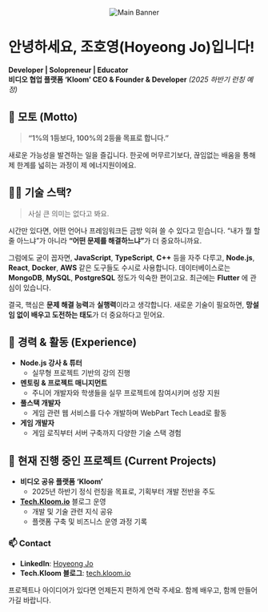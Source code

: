 <!-- 메인 배너 이미지 -->
<p align="center">
  <img src="https://github.com/user-attachments/assets/dc007d9d-ced5-4094-bebc-e50d27dab5e0" alt="Main Banner" />
</p>

# 안녕하세요, 조호영(Hoyeong Jo)입니다!
**Developer | Solopreneur | Educator**  
**비디오 협업 플랫폼 ‘Kloom’ CEO & Founder & Developer**  *(2025 하반기 런칭 예정)*


## 🌱 모토 (Motto)
> **“1%의 1등보다, 100%의 2등을 목표로 합니다.”**

새로운 가능성을 발견하는 일을 즐깁니다. 한곳에 머무르기보다, 끊임없는 배움을 통해 제 한계를 넓히는 과정이 제 에너지원이에요.



## 🧑‍💻 기술 스택? 
> 사실 큰 의미는 없다고 봐요.

시간만 있다면, 어떤 언어나 프레임워크든 금방 익혀 쓸 수 있다고 믿습니다. “내가 뭘 할 줄 아느냐”가 아니라 <strong>“어떤 문제를 해결하느냐”</strong>가 더 중요하니까요.  

그럼에도 굳이 꼽자면, **JavaScript**, **TypeScript**, **C++** 등을 자주 다루고, **Node.js**, **React**, **Docker**, **AWS** 같은 도구들도 수시로 사용합니다. 
데이터베이스로는 **MongoDB**, **MySQL**, **PostgreSQL** 정도가 익숙한 편이고요. 최근에는 **Flutter** 에 관심이 있습니다.

결국, 핵심은 **문제 해결 능력**과 **실행력**이라고 생각합니다. 새로운 기술이 필요하면, **망설임 없이 배우고 도전하는 태도**가 더 중요하다고 믿어요.



## 💼 경력 & 활동 (Experience)
- **Node.js 강사 & 튜터**  
  - 실무형 프로젝트 기반의 강의 진행
- **멘토링 & 프로젝트 매니지먼트**  
  - 주니어 개발자와 학생들을 실무 프로젝트에 참여시키며 성장 지원 
- **풀스택 개발자**  
  - 게임 관련 웹 서비스를 다수 개발하며 WebPart Tech Lead로 활동  
- **게임 개발자**  
  - 게임 로직부터 서버 구축까지 다양한 기술 스택 경험  



## 🚀 현재 진행 중인 프로젝트 (Current Projects)
- **비디오 공유 플랫폼 ‘Kloom’**  
  - 2025년 하반기 정식 런칭을 목표로, 기획부터 개발 전반을 주도  
- **[Tech.Kloom.io](https://tech.kloom.io)** 블로그 운영  
  - 개발 및 기술 관련 지식 공유
  - 플랫폼 구축 및 비즈니스 운영 과정 기록  



### 📫 Contact
- **LinkedIn**: [Hoyeong Jo](https://www.linkedin.com/in/hoyeong-jo-7547351a7/)
- **Tech.Kloom 블로그**: [tech.kloom.io](https://tech.kloom.io)

프로젝트나 아이디어가 있다면 언제든지 편하게 연락 주세요. 함께 배우고, 함께 만들어가길 바랍니다.
